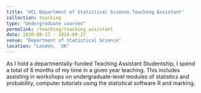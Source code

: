 ```yaml
---
title: "UCL Department of Statistical Science Teaching Assistant"
collection: teaching
type: "Undergraduate courses"
permalink: /teaching/teaching_assistant
date: 2020-09-27 - 2024-09-27
venue: "Department of Statistical Science"
location: "London,  UK"
---
```


As I hold a departmentally-funded Teaching Assistant Studentship, I spend a total of 6 months of my time in a given year teaching. This includes assisting in workshops on undergraduate-level modules of statistics and probability, computer tutorials using the statistical software R and marking.
